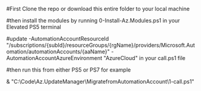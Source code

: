 #First Clone the repo or download this entire folder to your local machine

#then install the modules by running 0-Install-Az.Modules.ps1 in your Elevated PS5 terminal

#update -AutomationAccountResourceId "/subscriptions/{subId}/resourceGroups/{rgName}/providers/Microsoft.Automation/automationAccounts/{aaName}" -AutomationAccountAzureEnvironment "AzureCloud" in your call.ps1 file

#then run this from either PS5 or PS7 for example

& "C:\Code\Az.UpdateManager\MigratefromAutomationAccount\1-call.ps1"

